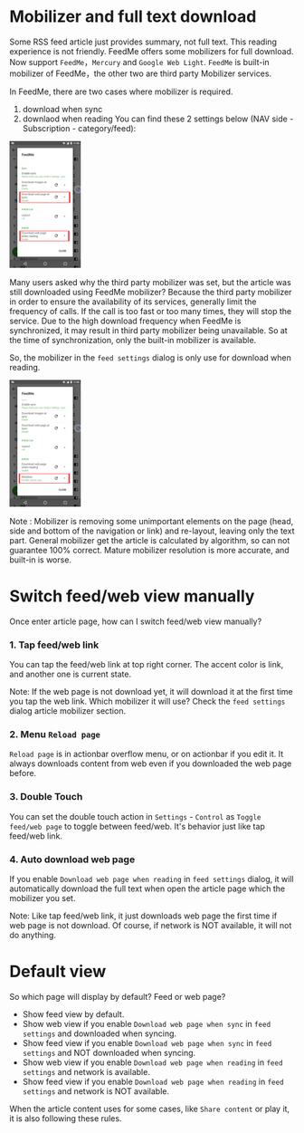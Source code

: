 # Mobilizer and full text download
Some RSS feed article just provides summary, not full text. This reading experience is not friendly. FeedMe offers some mobilizers for full download. Now support `FeedMe`，`Mercury` and `Google Web Light`. `FeedMe` is built-in mobilizer of FeedMe，the other two are third party Mobilizer services.

In FeedMe, there are two cases where mobilizer is required.
1. download when sync
2. downlaod when reading
You can find these 2 settings below (NAV side - Subscription - category/feed):

<img src="https://github.com/seazon/FeedMe/blob/master/doc/en/imgs/mobilizer_1.png" width="25%" height="25%" />

Many users asked why the third party mobilizer was set, but the article was still downloaded using FeedMe mobilizer?
Because the third party mobilizer in order to ensure the availability of its services, generally limit the frequency of calls. If the call is too fast or too many times, they will stop the service. Due to the high download frequency when FeedMe is synchronized, it may result in third party mobilizer being unavailable. So at the time of synchronization, only the built-in mobilizer is available.

So, the mobilizer in the `feed settings` dialog is only use for download when reading.

<img src="https://github.com/seazon/FeedMe/blob/master/doc/en/imgs/mobilizer_2.png" width="25%" height="25%" />

Note : Mobilizer is removing some unimportant elements on the page (head, side and bottom of the navigation or link) and re-layout, leaving only the text part. General mobilizer get the article is calculated by algorithm, so can not guarantee 100% correct. Mature mobilizer resolution is more accurate, and built-in is worse.

# Switch feed/web view manually
Once enter article page, how can I switch feed/web view manually?

### 1. Tap feed/web link
You can tap the feed/web link at top right corner. The accent color is link, and another one is current state. 

Note: If the web page is not download yet, it will download it at the first time you tap the web link. Which mobilizer it will use? Check the `feed settings` dialog article mobilizer section.

### 2. Menu `Reload page`
`Reload page` is in actionbar overflow menu, or on actionbar if you edit it. It always downloads content from web even if you downloaded the web page before. 

### 3. Double Touch
You can set the double touch action in `Settings` - `Control` as `Toggle feed/web page` to toggle between feed/web. It's behavior just like tap feed/web link.

### 4. Auto download web page
If you enable `Download web page when reading` in `feed settings` dialog, it will automatically download the full text when open the article page which the mobilizer you set.

Note: Like tap feed/web link, it just downloads web page the first time if web page is not download. Of course, if network is NOT available, it will not do anything.

# Default view
So which page will display by default? Feed or web page?
- Show feed view by default.
- Show web view if you enable `Download web page when sync` in `feed settings` and downloaded when syncing.
- Show feed view if you enable `Download web page when sync` in `feed settings` and NOT downloaded when syncing.
- Show web view if you enable `Download web page when reading` in `feed settings` and network is available.
- Show feed view if you enable `Download web page when reading` in `feed settings` and network is NOT available.

When the article content uses for some cases, like `Share content` or play it, it is also following these rules. 
